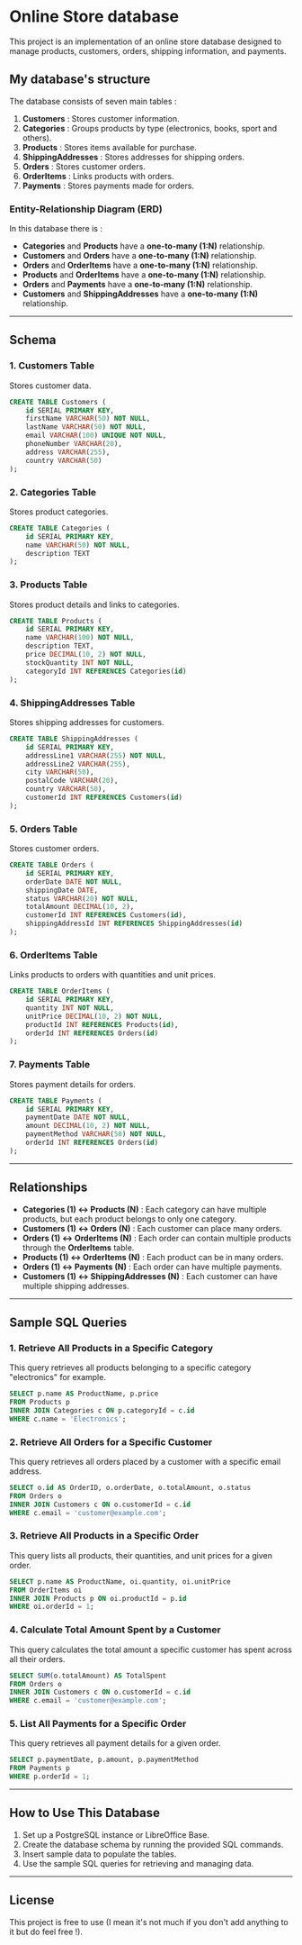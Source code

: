 # **Online Store database**

This project is an implementation of an online store database designed to manage products, customers, orders, shipping information, and payments. 

## **My database's structure**

The database consists of seven main tables :

1. **Customers** : Stores customer information.
2. **Categories** : Groups products by type (electronics, books, sport and others).
3. **Products** : Stores items available for purchase.
4. **ShippingAddresses** : Stores addresses for shipping orders.
5. **Orders** : Stores customer orders.
6. **OrderItems** : Links products with orders.
7. **Payments** : Stores payments made for orders.

### **Entity-Relationship Diagram (ERD)**

In this database there is :
- **Categories** and **Products** have a **one-to-many (1:N)** relationship.
- **Customers** and **Orders** have a **one-to-many (1:N)** relationship.
- **Orders** and **OrderItems** have a **one-to-many (1:N)** relationship.
- **Products** and **OrderItems** have a **one-to-many (1:N)** relationship.
- **Orders** and **Payments** have a **one-to-many (1:N)** relationship.
- **Customers** and **ShippingAddresses** have a **one-to-many (1:N)** relationship.

---

## **Schema**

### **1. Customers Table**
Stores customer data.

```sql
CREATE TABLE Customers (
    id SERIAL PRIMARY KEY,
    firstName VARCHAR(50) NOT NULL,
    lastName VARCHAR(50) NOT NULL,
    email VARCHAR(100) UNIQUE NOT NULL,
    phoneNumber VARCHAR(20),
    address VARCHAR(255),
    country VARCHAR(50)
);
```

### **2. Categories Table**
Stores product categories.

```sql
CREATE TABLE Categories (
    id SERIAL PRIMARY KEY,
    name VARCHAR(50) NOT NULL,
    description TEXT
);
```

### **3. Products Table**
Stores product details and links to categories.

```sql
CREATE TABLE Products (
    id SERIAL PRIMARY KEY,
    name VARCHAR(100) NOT NULL,
    description TEXT,
    price DECIMAL(10, 2) NOT NULL,
    stockQuantity INT NOT NULL,
    categoryId INT REFERENCES Categories(id)
);
```

### **4. ShippingAddresses Table**
Stores shipping addresses for customers.

```sql
CREATE TABLE ShippingAddresses (
    id SERIAL PRIMARY KEY,
    addressLine1 VARCHAR(255) NOT NULL,
    addressLine2 VARCHAR(255),
    city VARCHAR(50),
    postalCode VARCHAR(20),
    country VARCHAR(50),
    customerId INT REFERENCES Customers(id)
);
```

### **5. Orders Table**
Stores customer orders.

```sql
CREATE TABLE Orders (
    id SERIAL PRIMARY KEY,
    orderDate DATE NOT NULL,
    shippingDate DATE,
    status VARCHAR(20) NOT NULL,
    totalAmount DECIMAL(10, 2),
    customerId INT REFERENCES Customers(id),
    shippingAddressId INT REFERENCES ShippingAddresses(id)
);
```

### **6. OrderItems Table**
Links products to orders with quantities and unit prices.

```sql
CREATE TABLE OrderItems (
    id SERIAL PRIMARY KEY,
    quantity INT NOT NULL,
    unitPrice DECIMAL(10, 2) NOT NULL,
    productId INT REFERENCES Products(id),
    orderId INT REFERENCES Orders(id)
);
```

### **7. Payments Table**
Stores payment details for orders.

```sql
CREATE TABLE Payments (
    id SERIAL PRIMARY KEY,
    paymentDate DATE NOT NULL,
    amount DECIMAL(10, 2) NOT NULL,
    paymentMethod VARCHAR(50) NOT NULL,
    orderId INT REFERENCES Orders(id)
);
```

---

## **Relationships**

- **Categories (1) ↔ Products (N)** : Each category can have multiple products, but each product belongs to only one category.
- **Customers (1) ↔ Orders (N)** : Each customer can place many orders.
- **Orders (1) ↔ OrderItems (N)** : Each order can contain multiple products through the **OrderItems** table.
- **Products (1) ↔ OrderItems (N)** : Each product can be in many orders.
- **Orders (1) ↔ Payments (N)** : Each order can have multiple payments.
- **Customers (1) ↔ ShippingAddresses (N)** : Each customer can have multiple shipping addresses.

---

## **Sample SQL Queries**

### 1. **Retrieve All Products in a Specific Category**

This query retrieves all products belonging to a specific category "electronics" for example.

```sql
SELECT p.name AS ProductName, p.price 
FROM Products p
INNER JOIN Categories c ON p.categoryId = c.id
WHERE c.name = 'Electronics';
```

### 2. **Retrieve All Orders for a Specific Customer**

This query retrieves all orders placed by a customer with a specific email address.

```sql
SELECT o.id AS OrderID, o.orderDate, o.totalAmount, o.status
FROM Orders o
INNER JOIN Customers c ON o.customerId = c.id
WHERE c.email = 'customer@example.com';
```

### 3. **Retrieve All Products in a Specific Order**

This query lists all products, their quantities, and unit prices for a given order.

```sql
SELECT p.name AS ProductName, oi.quantity, oi.unitPrice
FROM OrderItems oi
INNER JOIN Products p ON oi.productId = p.id
WHERE oi.orderId = 1;
```

### 4. **Calculate Total Amount Spent by a Customer**

This query calculates the total amount a specific customer has spent across all their orders.

```sql
SELECT SUM(o.totalAmount) AS TotalSpent
FROM Orders o
INNER JOIN Customers c ON o.customerId = c.id
WHERE c.email = 'customer@example.com';
```

### 5. **List All Payments for a Specific Order**

This query retrieves all payment details for a given order.

```sql
SELECT p.paymentDate, p.amount, p.paymentMethod
FROM Payments p
WHERE p.orderId = 1;
```

---

## **How to Use This Database**

1. Set up a PostgreSQL instance or LibreOffice Base.
2. Create the database schema by running the provided SQL commands.
3. Insert sample data to populate the tables.
4. Use the sample SQL queries for retrieving and managing data.

---

## **License**

This project is free to use (I mean it's not much if you don't add anything to it but do feel free !).
